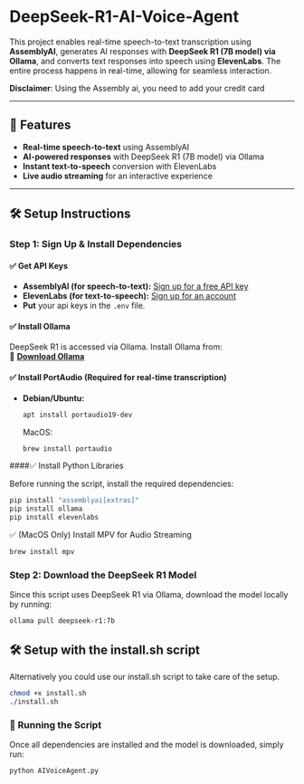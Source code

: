 # DeepSeek-R1-AI-Voice-Agent 

This project enables real-time speech-to-text transcription using **AssemblyAI**, generates AI responses with **DeepSeek R1 (7B model) via Ollama**, and converts text responses into speech using **ElevenLabs**. The entire process happens in real-time, allowing for seamless interaction.  

**Disclaimer**: Using the Assembly ai, you need to add your credit card

---

## 🚀 Features  
- **Real-time speech-to-text** using AssemblyAI  
- **AI-powered responses** with DeepSeek R1 (7B model) via Ollama  
- **Instant text-to-speech** conversion with ElevenLabs  
- **Live audio streaming** for an interactive experience  

---

## 🛠️ Setup Instructions  

### Step 1: Sign Up & Install Dependencies  

#### ✅ Get API Keys  
- **AssemblyAI (for speech-to-text):** [Sign up for a free API key](https://www.assemblyai.com/?utm_source=youtube&utm_medium=referral&utm_campaign=yt_smit_28)  
- **ElevenLabs (for text-to-speech):** [Sign up for an account](https://elevenlabs.io/)  
- **Put** your api keys in the ```.env``` file. 

#### ✅ Install Ollama  
DeepSeek R1 is accessed via Ollama. Install Ollama from:  
🔗 **[Download Ollama](https://ollama.com/)**  

#### ✅ Install PortAudio (Required for real-time transcription)  
- **Debian/Ubuntu:**  
  ```bash
  apt install portaudio19-dev
  ```

  MacOS:
  ```bash
  brew install portaudio
  ```
####✅ Install Python Libraries

Before running the script, install the required dependencies:

```bash
pip install "assemblyai[extras]"
pip install ollama
pip install elevenlabs
```
✅ (MacOS Only) Install MPV for Audio Streaming

```bash
brew install mpv
```
### Step 2: Download the DeepSeek R1 Model
Since this script uses DeepSeek R1 via Ollama, download the model locally by running:

```bash
ollama pull deepseek-r1:7b
```

## 🛠️ Setup with the install.sh script
Alternatively you could use our install.sh script to take care of the setup.
```bash
chmod +x install.sh
./install.sh
```

### 🎯 Running the Script

Once all dependencies are installed and the model is downloaded, simply run:

```bash
python AIVoiceAgent.py
```
